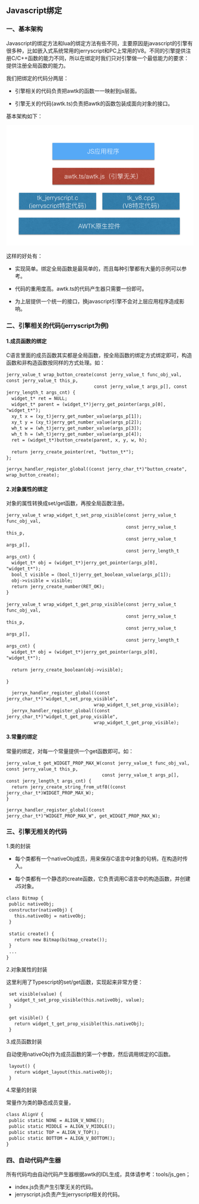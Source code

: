 ## Javascript绑定


### 一、基本架构

Javascript的绑定方法和lua的绑定方法有些不同，主要原因是javascript的引擎有很多种，比如嵌入式系统常用的jerryscript和PC上常用的V8。不同的引擎提供注册C/C++函数的能力不同，所以在绑定时我们只对引擎做一个最低能力的要求：提供注册全局函数的能力。

我们把绑定的代码分两层：

* 引擎相关的代码负责把awtk的函数一一映射到js层面。

* 引擎无关的代码(awtk.ts)负责把awtk的函数包装成面向对象的接口。 

基本架构如下：

![arch](arch.png)

这样的好处有：

* 实现简单。绑定全局函数是最简单的，而且每种引擎都有大量的示例可以参考。

* 代码的重用度高。awtk.ts的代码产生器只需要一份即可。

* 为上层提供一个统一的接口，换javascript引擎不会对上层应用程序造成影响。

### 二、引擎相关的代码(jerryscript为例)

#### 1.成员函数的绑定

C语言里面的成员函数其实都是全局函数，按全局函数的绑定方式绑定即可，构造函数和非构造函数按同样的方式处理。如：

```
jerry_value_t wrap_button_create(const jerry_value_t func_obj_val, const jerry_value_t this_p,
                                 const jerry_value_t args_p[], const jerry_length_t args_cnt) {
  widget_t* ret = NULL;
  widget_t* parent = (widget_t*)jerry_get_pointer(args_p[0], "widget_t*");
  xy_t x = (xy_t)jerry_get_number_value(args_p[1]);
  xy_t y = (xy_t)jerry_get_number_value(args_p[2]);
  wh_t w = (wh_t)jerry_get_number_value(args_p[3]);
  wh_t h = (wh_t)jerry_get_number_value(args_p[4]);
  ret = (widget_t*)button_create(parent, x, y, w, h);

  return jerry_create_pointer(ret, "button_t*");
};
```

```
jerryx_handler_register_global((const jerry_char_t*)"button_create", wrap_button_create);
```

#### 2.对象属性的绑定
对象的属性转换成set/get函数，再按全局函数注册。

```
jerry_value_t wrap_widget_t_set_prop_visible(const jerry_value_t func_obj_val,
                                             const jerry_value_t this_p,
                                             const jerry_value_t args_p[],
                                             const jerry_length_t args_cnt) {
  widget_t* obj = (widget_t*)jerry_get_pointer(args_p[0], "widget_t*");
  bool_t visible = (bool_t)jerry_get_boolean_value(args_p[1]);
  obj->visible = visible;
  return jerry_create_number(RET_OK);
}

jerry_value_t wrap_widget_t_get_prop_visible(const jerry_value_t func_obj_val,
                                             const jerry_value_t this_p,
                                             const jerry_value_t args_p[],
                                             const jerry_length_t args_cnt) {
  widget_t* obj = (widget_t*)jerry_get_pointer(args_p[0], "widget_t*");

  return jerry_create_boolean(obj->visible);
  
}
```

```
  jerryx_handler_register_global((const jerry_char_t*)"widget_t_set_prop_visible",
                                 wrap_widget_t_set_prop_visible);
  jerryx_handler_register_global((const jerry_char_t*)"widget_t_get_prop_visible",
                                 wrap_widget_t_get_prop_visible);
```

#### 3.常量的绑定

常量的绑定，对每一个常量提供一个get函数即可。如：

```
jerry_value_t get_WIDGET_PROP_MAX_W(const jerry_value_t func_obj_val, const jerry_value_t this_p,
                                    const jerry_value_t args_p[], const jerry_length_t args_cnt) {
  return jerry_create_string_from_utf8((const jerry_char_t*)WIDGET_PROP_MAX_W);
}
```

```
jerryx_handler_register_global((const jerry_char_t*)"WIDGET_PROP_MAX_W", get_WIDGET_PROP_MAX_W);
```


### 三、引擎无相关的代码

1.类的封装

* 每个类都有一个nativeObj成员，用来保存C语言中对象的句柄，在构造时传入。

* 每个类都有一个静态的create函数，它负责调用C语言中的构造函数，并创建JS对象。

```
class Bitmap {
 public nativeObj;
 constructor(nativeObj) {
   this.nativeObj = nativeObj;
 }

 static create() {
   return new Bitmap(bitmap_create());
 }
 ...
}
```

2.对象属性的封装

这里利用了Typescript的set/get函数，实现起来非常方便：

```
 set visible(value) {
   widget_t_set_prop_visible(this.nativeObj, value);
 }

 get visible() {
   return widget_t_get_prop_visible(this.nativeObj);
 }
```

3.成员函数封装

自动使用nativeObj作为成员函数的第一个参数，然后调用绑定的C函数。

```
 layout() {
   return widget_layout(this.nativeObj);
 }
```

4.常量的封装

常量作为类的静态成员变量，
```
class AlignV {
 public static NONE = ALIGN_V_NONE();
 public static MIDDLE = ALIGN_V_MIDDLE();
 public static TOP = ALIGN_V_TOP();
 public static BOTTOM = ALIGN_V_BOTTOM();
}
```
### 四、自动代码产生器

所有代码均由自动代码产生器根据awtk的IDL生成，具体请参考：tools/js_gen；

* index.js负责产生引擎无关的代码。
* jerryscript.js负责产生jerryscript相关的代码。
